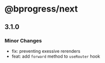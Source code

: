 # @bprogress/next

## 3.1.0

### Minor Changes

- fix: preventing exessive rerenders
- feat: add `forward` method to `useRouter` hook
